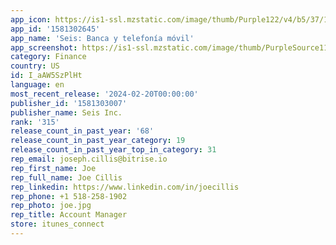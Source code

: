 ```yaml
---
app_icon: https://is1-ssl.mzstatic.com/image/thumb/Purple122/v4/b5/37/13/b5371355-5a4c-c4ea-1aa5-0b2918f3d0a8/AppIcon-0-1x_U007emarketing-0-7-0-85-220-0.png/1024x1024bb.png
app_id: '1581302645'
app_name: 'Seis: Banca y telefonía móvil'
app_screenshot: https://is1-ssl.mzstatic.com/image/thumb/PurpleSource116/v4/4f/ad/80/4fad80d9-7215-f2f4-3089-434816adb27d/d1b3aba3-6a46-478a-94ed-974f58290dcc_iPhone_6.5__1.jpg/1242x2688bb.png
category: Finance
country: US
id: I_aAW5SzPlHt
language: en
most_recent_release: '2024-02-20T00:00:00'
publisher_id: '1581303007'
publisher_name: Seis Inc.
rank: '315'
release_count_in_past_year: '68'
release_count_in_past_year_category: 19
release_count_in_past_year_top_in_category: 31
rep_email: joseph.cillis@bitrise.io
rep_first_name: Joe
rep_full_name: Joe Cillis
rep_linkedin: https://www.linkedin.com/in/joecillis
rep_phone: +1 518-258-1902
rep_photo: joe.jpg
rep_title: Account Manager
store: itunes_connect
---
```

